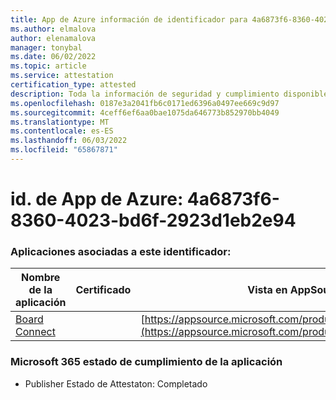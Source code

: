 ```yaml
---
title: App de Azure información de identificador para 4a6873f6-8360-4023-bd6f-2923d1eb2e94
ms.author: elmalova
author: elenamalova
manager: tonybal
ms.date: 06/02/2022
ms.topic: article
ms.service: attestation
certification_type: attested
description: Toda la información de seguridad y cumplimiento disponible para 4a6873f6-8360-4023-bd6f-2923d1eb2e94.
ms.openlocfilehash: 0187e3a2041fb6c0171ed6396a0497ee669c9d97
ms.sourcegitcommit: 4ceff6ef6aa0bae1075da646773b852970bb4049
ms.translationtype: MT
ms.contentlocale: es-ES
ms.lasthandoff: 06/03/2022
ms.locfileid: "65867871"
---
```

# <a name="azure-app-id-4a6873f6-8360-4023-bd6f-2923d1eb2e94"></a>id. de App de Azure: 4a6873f6-8360-4023-bd6f-2923d1eb2e94


### <a name="apps-associated-with-this-id"></a>Aplicaciones asociadas a este identificador:
| **Nombre de la aplicación** | **Certificado** | **Vista en AppSource** |
|--------------|---------------|-----------------------|
| [Board Connect](../forward/WA200001955.md) |  | [https://appsource.microsoft.com/product/office/WA200001955](https://appsource.microsoft.com/product/office/WA200001955) |

### <a name="microsoft-365-app-compliance-status"></a>Microsoft 365 estado de cumplimiento de la aplicación
- Publisher Estado de Attestaton: Completado
